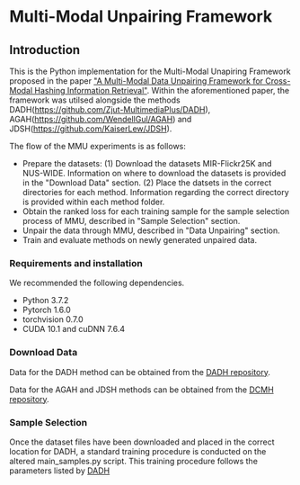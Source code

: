 # Multi-Modal Unpairing Framework
## Introduction
This is the Python implementation for the Multi-Modal Unapiring Framework proposed in the paper ["A Multi-Modal Data Unpairing Framework for Cross-Modal Hashing Information Retrieval"](link). Within the aforementioned paper, the framework was utilsed alongside the methods DADH(https://github.com/Zjut-MultimediaPlus/DADH), AGAH(https://github.com/WendellGul/AGAH) and JDSH(https://github.com/KaiserLew/JDSH).
      
The flow of the MMU experiments is as follows:
* Prepare the datasets: (1) Download the datasets MIR-Flickr25K and NUS-WIDE. Information on where to download the datasets is provided in the "Download Data" section. (2) Place the datsets in the correct directories for each method. Information regarding the correct directory is provided within each method folder.
* Obtain the ranked loss for each training sample for the sample selection process of MMU, described in "Sample Selection" section. 
* Unpair the data through MMU, described in "Data Unpairing" section.
* Train and evaluate methods on newly generated unpaired data.

### Requirements and installation
We recommended the following dependencies.
- Python 3.7.2
- Pytorch 1.6.0
- torchvision 0.7.0
- CUDA 10.1 and cuDNN 7.6.4

### Download Data

Data for the DADH method can be obtained from the [DADH repository](https://github.com/Zjut-MultimediaPlus/DADH).

Data for the AGAH and JDSH methods can be obtained from the [DCMH repository](https://github.com/jiangqy/DCMH-CVPR2017).

### Sample Selection

Once the dataset files have been downloaded and placed in the correct location for DADH, a standard training procedure is conducted on the altered main_samples.py script. This training procedure follows the parameters listed by [DADH](https://github.com/Zjut-MultimediaPlus/DADH)
